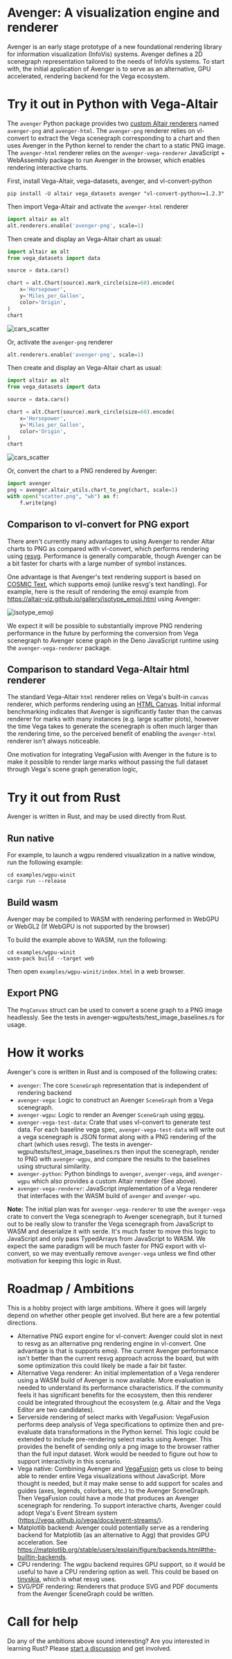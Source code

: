 # Avenger: A visualization engine and renderer
Avenger is an early stage prototype of a new foundational rendering library for information visualization (InfoVis) systems. Avenger defines a 2D scenegraph representation tailored to the needs of InfoVis systems. To start with, the initial application of Avenger is to serve as an alternative, GPU accelerated, rendering backend for the Vega ecosystem.

# Try it out in Python with Vega-Altair
The `avenger` Python package provides two [custom Altair renderers](https://altair-viz.github.io/user_guide/custom_renderers.html) named `avenger-png` and `avenger-html`. The `avenger-png` renderer relies on vl-convert to extract the Vega scenegraph corresponding to a chart and then uses Avenger in the Python kernel to render the chart to a static PNG image. The `avenger-html` renderer relies on the `avenger-vega-renderer` JavaScript + WebAssembly package to run Avenger in the browser, which enables rendering interactive charts.

First, install Vega-Altair, vega-datasets, avenger, and vl-convert-python
```
pip install -U altair vega_datasets avenger "vl-convert-python>=1.2.3"
```

Then import Vega-Altair and activate the `avenger-html` renderer

```python
import altair as alt
alt.renderers.enable('avenger-png', scale=1)
```

Then create and display an Vega-Altair chart as usual:

```python
import altair as alt
from vega_datasets import data

source = data.cars()

chart = alt.Chart(source).mark_circle(size=60).encode(
    x='Horsepower',
    y='Miles_per_Gallon',
    color='Origin',
)
chart
```
![cars_scatter](https://github.com/jonmmease/avenger/assets/15064365/d661e142-c7c5-4816-a375-49a73985bb6d)

Or, activate the `avenger-png` renderer

```python
alt.renderers.enable('avenger-png', scale=1)
```

Then create and display an Vega-Altair chart as usual:

```python
import altair as alt
from vega_datasets import data

source = data.cars()

chart = alt.Chart(source).mark_circle(size=60).encode(
    x='Horsepower',
    y='Miles_per_Gallon',
    color='Origin',
)
chart
```
![cars_scatter](https://github.com/jonmmease/avenger/assets/15064365/d661e142-c7c5-4816-a375-49a73985bb6d)

Or, convert the chart to a PNG rendered by Avenger:

```python
import avenger
png = avenger.altair_utils.chart_to_png(chart, scale=1)
with open("scatter.png", "wb") as f:
    f.write(png)
```
## Comparison to vl-convert for PNG export
There aren't currently many advantages to using Avenger to render Altar charts to PNG as compared with vl-convert, which performs rendering using [resvg](https://github.com/RazrFalcon/resvg). Performance is generally comparable, though Avenger can be a bit faster for charts with a large number of symbol instances.

One advantage is that Avenger's text rendering support is based on [COSMIC Text](https://github.com/pop-os/cosmic-text), which supports emoji (unlike resvg's text handling). For example, here is the result of rendering the emoji example from https://altair-viz.github.io/gallery/isotype_emoji.html using Avenger:

![isotype_emoji](https://github.com/jonmmease/avenger/assets/15064365/91a1db89-9bdd-46f3-b540-c7d7bcaac3c2)

We expect it will be possible to substantially improve PNG rendering performance in the future by performing the conversion from Vega scenegraph to Avenger scene graph in the Deno JavaScript runtime using the `avenger-vega-renderer` package.

## Comparison to standard Vega-Altair html renderer
The standard Vega-Altair `html` renderer relies on Vega's built-in `canvas` renderer, which performs rendering using an [HTML Canvas](https://developer.mozilla.org/en-US/docs/Web/API/Canvas_API).  Initial informal benchmarking indicates that Avenger is significantly faster than the canvas renderer for marks with many instances (e.g. large scatter plots), however the time Vega takes to generate the scenegraph is often much larger than the rendering time, so the perceived benefit of enabling the `avenger-html` renderer isn't always noticeable.

One motivation for integrating VegaFusion with Avenger in the future is to make it possible to render large marks without passing the full dataset through Vega's scene graph generation logic,

# Try it out from Rust
Avenger is written in Rust, and may be used directly from Rust.

## Run native
For example, to launch a wgpu rendered visualization in a native window, run the following example:
```
cd examples/wgpu-winit
cargo run --release
```

## Build wasm
Avenger may be compiled to WASM with rendering performed in WebGPU or WebGL2 (If WebGPU is not supported by the browser)

To build the example above to WASM, run the following:
```
cd examples/wgpu-winit
wasm-pack build --target web
```

Then open `examples/wgpu-winit/index.html` in a web browser.

## Export PNG
The `PngCanvas` struct can be used to convert a scene graph to a PNG image headlessly. See the tests in
avenger-wgpu/tests/test_image_baselines.rs for usage.

# How it works
Avenger's core is written in Rust and is composed of the following crates:
 - `avenger`: The core `SceneGraph` representation that is independent of rendering backend
 - `avenger-vega`: Logic to construct an Avenger `SceneGraph` from a Vega scenegraph.
 - `avenger-wgpu`: Logic to render an Avenger `SceneGraph` using [wgpu](https://github.com/gfx-rs/wgpu).
 - `avenger-vega-test-data`: Crate that uses vl-convert to generate test data. For each baseline vega spec, `avenger-vega-test-data` will write out a vega scenegraph is JSON format along with a PNG rendering of the chart (which uses resvg). The tests in avenger-wgpu/tests/test_image_baselines.rs then input the scenegraph, render to PNG with `avenger-wgpu`, and compare the results to the baselines using structural similarity.
 - `avenger-python`: Python bindings to `avenger`, `avenger-vega`, and `avenger-wgpu` which also provides a custom Altair renderer (See above). 
 - `avenger-vega-renderer`: JavaScript implementation of a Vega renderer that interfaces with the WASM build of `avenger` and `avenger-wpu`. 

**Note:** The initial plan was for `avenger-vega-renderer` to use the `avenger-vega` crate to convert the Vega scenegraph to Avenger scenegraph, but it turned out to be really slow to transfer the Vega scenegraph from JavaScript to WASM and deserialize it with serde. It's much faster to move this logic to JavaScript and only pass TypedArrays from JavaScript to WASM. We expect the same paradigm will be much faster for PNG export with vl-convert, so we may eventually remove `avenger-vega` unless we find other motivation for keeping this logic in Rust.

# Roadmap / Ambitions
This is a hobby project with large ambitions. Where it goes will largely depend on whether other people get involved. But here are a few potential directions.
 - Alternative PNG export engine for vl-convert: Avenger could slot in next to resvg as an alternative png rendering engine in vl-convert. One advantage is that is supports emoji. The current Avenger performance isn't better than the current resvg approach across the board, but with some optimization this could likely be made a fair bit faster.
 - Alternative Vega renderer: An initial implementation of a Vega renderer using a WASM build of Avenger is now available. More evaluation is needed to understand its performance characteristics. If the community feels it has significant benefits for the ecosystem, then this renderer could be integrated throughout the ecosystem (e.g. Altair and the Vega Editor are two candidates).
 - Serverside rendering of select marks with VegaFusion:  VegaFusion performs deep analysis of Vega specifications to optimize then and pre-evaluate data transformations in the Python kernel. This logic could be extended to include pre-rendering select marks using Avenger. This provides the benefit of sending only a png image to the browser rather than the full input dataset. Work would be needed to figure out how to support interactivity in this scenario.
 - Vega native: Combining Avenger and [VegaFusion](https://vegafusion.io/) gets us close to being able to render entire Vega visualizations without JavaScript. More thought is needed, but it may make sense to add support for scales and guides (axes, legends, colorbars, etc.) to the Avenger SceneGraph. Then VegaFusion could have a mode that produces an Avenger scenegraph for rendering.  To support interactive charts, Avenger could adopt Vega's Event Stream system (https://vega.github.io/vega/docs/event-streams/).
 - Matplotlib backend: Avenger could potentially serve as a rendering backend for Matplotlib (as an alternative to Agg) that provides GPU acceleration. See https://matplotlib.org/stable/users/explain/figure/backends.html#the-builtin-backends.
 - CPU rendering: The wgpu backend requires GPU support, so it would be useful to have a CPU rendering option as well. This could be based on [tinyskia](https://github.com/RazrFalcon/tiny-skia), which is what resvg uses.
 - SVG/PDF rendering: Renderers that produce SVG and PDF documents from the Avenger SceneGraph could be written.

# Call for help
Do any of the ambitions above sound interesting? Are you interested in learning Rust? Please [start a discussion](https://github.com/jonmmease/avenger/discussions) and get involved.
